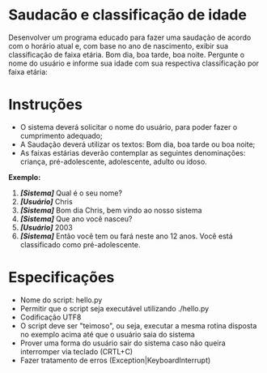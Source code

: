 Saudacão e classificação de idade
==============

Desenvolver um programa educado para fazer uma saudação de acordo com o horário atual e, com base no ano de nascimento, exibir sua classificação de faixa etária.
Bom dia, boa tarde, boa noite.
Pergunte o nome do usuário e informe sua idade com sua respectiva classificação por faixa etária: 

**Instruções**
==================
- O sistema deverá solicitar o nome do usuário, para poder fazer o cumprimento adequado;
- A Saudação deverá utilizar os textos: Bom dia, boa tarde ou boa noite;
- As faixas estárias deverão contemplar as seguintes denominações: criança, pré-adolescente, adolescente, adulto ou idoso.

**Exemplo:**
1. ***[Sistema]*** Qual é o seu nome? 
2. ***[Usuário]*** Chris
3. ***[Sistema]*** Bom dia Chris, bem vindo ao nosso sistema
4. ***[Sistema]*** Que ano você nasceu?
5. ***[Usuário]*** 2003
6. ***[Sistema]*** Então você tem ou fará neste ano 12 anos. Você está classificado como pré-adolescente.


**Especificações**
==================
- Nome do script: hello.py
- Permitir que o script seja executável utilizando ./hello.py
- Codificação UTF8
- O script deve ser "teimoso", ou seja, executar a mesma rotina disposta no exemplo acima até que o usuário saia do sistema
- Prover uma forma do usuário sair do sistema caso não queira interromper via teclado (CRTL+C)
- Fazer tratamento de erros (Exception|KeyboardInterrupt)
